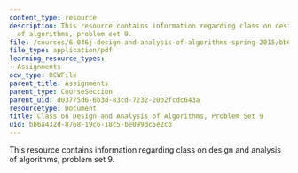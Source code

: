```yaml
---
content_type: resource
description: This resource contains information regarding class on design and analysis
  of algorithms, problem set 9.
file: /courses/6-046j-design-and-analysis-of-algorithms-spring-2015/bb6a432d876819c618c5be099dc5e2cb_MIT6_046JS15_pset9.pdf
file_type: application/pdf
learning_resource_types:
- Assignments
ocw_type: OCWFile
parent_title: Assignments
parent_type: CourseSection
parent_uid: d03775d6-6b3d-83cd-7232-20b2fcdc643a
resourcetype: Document
title: Class on Design and Analysis of Algorithms, Problem Set 9
uid: bb6a432d-8768-19c6-18c5-be099dc5e2cb
---
```

This resource contains information regarding class on design and analysis of algorithms, problem set 9.

